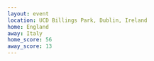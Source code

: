 ```yaml
---
layout: event
location: UCD Billings Park, Dublin, Ireland
home: England
away: Italy
home_score: 56
away_score: 13
---
```

